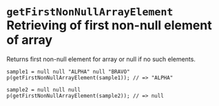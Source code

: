 # `getFirstNonNullArrayElement` Retrieving of first non-null element of array

Returns first non-null element for array or null if no such elements.


```stylus
sample1 = null null "ALPHA" null "BRAVO"
p(getFirstNonNullArrayElement(sample1)); // => "ALPHA"

sample2 = null null null
p(getFirstNonNullArrayElement(sample2)); // => null
```

